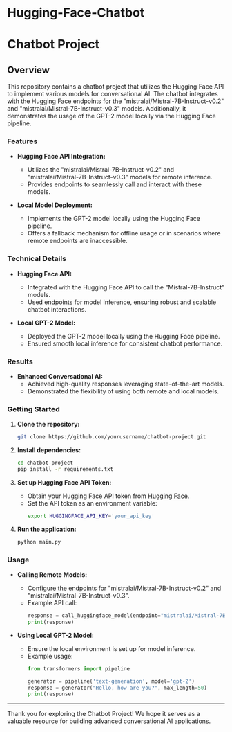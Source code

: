 # Hugging-Face-Chatbot
# Chatbot Project

## Overview

This repository contains a chatbot project that utilizes the Hugging Face API to implement various models for conversational AI. The chatbot integrates with the Hugging Face endpoints for the "mistralai/Mistral-7B-Instruct-v0.2" and "mistralai/Mistral-7B-Instruct-v0.3" models. Additionally, it demonstrates the usage of the GPT-2 model locally via the Hugging Face pipeline.

### Features

- **Hugging Face API Integration:**
  - Utilizes the "mistralai/Mistral-7B-Instruct-v0.2" and "mistralai/Mistral-7B-Instruct-v0.3" models for remote inference.
  - Provides endpoints to seamlessly call and interact with these models.

- **Local Model Deployment:**
  - Implements the GPT-2 model locally using the Hugging Face pipeline.
  - Offers a fallback mechanism for offline usage or in scenarios where remote endpoints are inaccessible.

### Technical Details

- **Hugging Face API:**
  - Integrated with the Hugging Face API to call the "Mistral-7B-Instruct" models.
  - Used endpoints for model inference, ensuring robust and scalable chatbot interactions.

- **Local GPT-2 Model:**
  - Deployed the GPT-2 model locally using the Hugging Face pipeline.
  - Ensured smooth local inference for consistent chatbot performance.

### Results

- **Enhanced Conversational AI:**
  - Achieved high-quality responses leveraging state-of-the-art models.
  - Demonstrated the flexibility of using both remote and local models.

### Getting Started

1. **Clone the repository:**
   ```bash
   git clone https://github.com/yourusername/chatbot-project.git
   ```

2. **Install dependencies:**
   ```bash
   cd chatbot-project
   pip install -r requirements.txt
   ```

3. **Set up Hugging Face API Token:**
   - Obtain your Hugging Face API token from [Hugging Face](https://huggingface.co/).
   - Set the API token as an environment variable:
     ```bash
     export HUGGINGFACE_API_KEY='your_api_key'
     ```

4. **Run the application:**
   ```bash
   python main.py
   ```

### Usage

- **Calling Remote Models:**
  - Configure the endpoints for "mistralai/Mistral-7B-Instruct-v0.2" and "mistralai/Mistral-7B-Instruct-v0.3".
  - Example API call:
    ```python
    response = call_huggingface_model(endpoint="mistralai/Mistral-7B-Instruct-v0.2", input_text="Hello, how are you?")
    print(response)
    ```

- **Using Local GPT-2 Model:**
  - Ensure the local environment is set up for model inference.
  - Example usage:
    ```python
    from transformers import pipeline

    generator = pipeline('text-generation', model='gpt-2')
    response = generator("Hello, how are you?", max_length=50)
    print(response)
    ```

---

Thank you for exploring the Chatbot Project! We hope it serves as a valuable resource for building advanced conversational AI applications.
